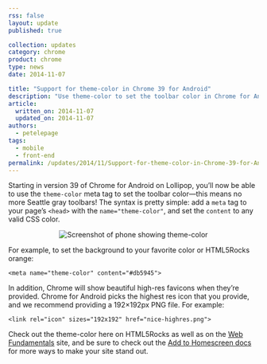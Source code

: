 ```yaml
---
rss: false
layout: update
published: true

collection: updates
category: chrome
product: chrome
type: news
date: 2014-11-07

title: "Support for theme-color in Chrome 39 for Android"
description: "Use theme-color to set the toolbar color in Chrome for Android."
article:
  written_on: 2014-11-07
  updated_on: 2014-11-07
authors:
  - petelepage
tags:
  - mobile
  - front-end
permalink: /updates/2014/11/Support-for-theme-color-in-Chrome-39-for-Android
---
```


Starting in version 39 of Chrome for Android on Lollipop, you’ll now be able 
to use the `theme-color` meta tag to set the toolbar color—this means no more
Seattle gray toolbars! The syntax is pretty simple: add a `meta` tag to your 
page’s `<head>` with the `name="theme-color"`, and set the `content` to any 
valid CSS color.  

<p style="text-align: center;">
  <img src="{{site.baseurl}}/updates/theme-color-ss.png" alt="Screenshot of phone showing theme-color" />
</p>

For example, to set the background to your favorite color or HTML5Rocks orange:

`<meta name="theme-color" content="#db5945">`

In addition, Chrome will show beautiful high-res favicons when they’re
provided. Chrome for Android picks the highest res icon that you provide,
and we recommend providing a 192&times;192px PNG file. For example:

`<link rel="icon" sizes="192x192" href="nice-highres.png">`

Check out the theme-color here on HTML5Rocks as well as on the [Web
Fundamentals](https://developers.google.com/web/fundamentals/) site, and be sure 
to check out the
[Add to Homescreen docs](https://developer.chrome.com/multidevice/android/installtohomescreen)
for more ways to make your site stand out.

